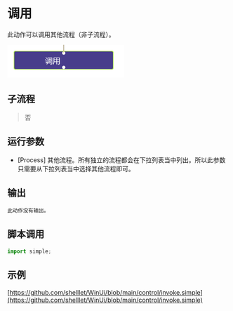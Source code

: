 # 调用 
此动作可以调用其他流程（非子流程）。

![action](./images/2022-11-26_192226.png ':size=90%')


## 子流程
> 否


## 运行参数


* [Process] 其他流程。所有独立的流程都会在下拉列表当中列出。所以此参数只需要从下拉列表当中选择其他流程即可。
  
 
## 输出

    此动作没有输出。


## 脚本调用

```python
import simple;

```

## 示例

[https://github.com/shelllet/WinUi/blob/main/control/invoke.simple](https://github.com/shelllet/WinUi/blob/main/control/invoke.simple)


